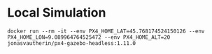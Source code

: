 # Local Simulation

`docker run --rm -it --env PX4_HOME_LAT=45.768174524150126 --env PX4_HOME_LON=9.089964764525472 --env PX4_HOME_ALT=20 jonasvautherin/px4-gazebo-headless:1.11.0`